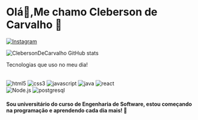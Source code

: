 <br/>
<h1>Olá👋,Me chamo Cleberson de Carvalho 🤙</h1>


[![Instagram](https://img.shields.io/badge/Instagram-E4405F?style=for-the-badge&logo=instagram&logoColor=white)](https://www.instagram.com/opeterrr)


![ClebersonDeCarvalho GitHub stats](https://github-readme-stats.vercel.app/api?username=ClebersonDeCarvalho&show_icons=true&theme=dark)

Tecnologias que uso no meu dia!

<div style="display: inline_block"><br/>
    <img align="center" alt="html5" src="https://img.shields.io/badge/HTML5-E34F26?style=for-the-badge&logo=html5&logoColor=white"> 
    <img align="center" alt="css3" src="https://img.shields.io/badge/CSS3-1572B6?style=for-the-badge&logo=css3&logoColor=white"> 
    <img align="center" alt="javascript" src="https://img.shields.io/badge/JavaScript-F7DF1E?style=for-the-badge&logo=javascript&logoColor=black"> 
    <img align="center" alt="java" src="https://img.shields.io/badge/Java-ED8B00?style=for-the-badge&logo=openjdk&logoColor=white"> 
    <img align="center" alt="react" src="https://img.shields.io/badge/React-20232A?style=for-the-badge&logo=react&logoColor=61DAFB">
    <br/>
    <img align="center" alt="Node.js" src="https://img.shields.io/badge/Node.js-43853D?style=for-the-badge&logo=node.js&logoColor=white">
    <img align="center" alt="postgresql" src="https://img.shields.io/badge/PostgreSQL-316192?style=for-the-badge&logo=postgresql&logoColor=white">
    <br/>
</div>

#### Sou universitário do curso de Engenharia de Software, estou começando na programação e aprendendo cada dia mais! 🚀
